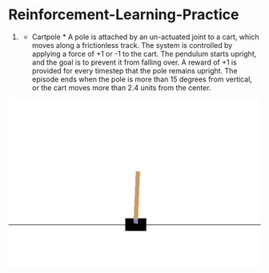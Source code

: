 # Reinforcement-Learning-Practice
1. * Cartpole *
A pole is attached by an un-actuated joint to a cart, which moves along a frictionless track. The system is controlled by applying a force of +1 or -1 to the cart. The pendulum starts upright, and the goal is to prevent it from falling over. A reward of +1 is provided for every timestep that the pole remains upright. The episode ends when the pole is more than 15 degrees from vertical, or the cart moves more than 2.4 units from the center.

![alt text](agent.gif)

